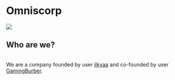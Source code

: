 # Omniscorp
![](https://lh3.googleusercontent.com/mB-MARTXzzymiQOkZmSAMcK-YeizrvPr8nKMcwxPuo9ReSBONGldFDsxFjFehX2SEBRT5tdruwMzEtoVsFkzwN6gp2F-nSrkUP8DXO8a8rOlkPqQcTikii52HlaYvWXGhiVhsJ-w5BN90g18jbXUMITnJdY_QTKfdmu_5JoZK7Si6abYSv-h_yEGhmNX7GmNJ_PaYh0jns9re1HtPaPoZ2hzs8wcwHahs11Yodsmo92xjdDjp5x7wTNieveisTlzhXFJPK8lKv2NuMah1CxvCVXRvZbhLzjDA95whw6WgZ2f51g9gjRHK2mkiAeQG2xNmBOG0QZczLQQ0yVK4w7vcqe9f7C4ShQLlMBBgkFWLWrDOUn0lOHGREAXP8TMbJNQje1nrO0tVzAs3E5ECZqeo9beMKDnP3NTU2x8mL6205F3AiN8cMZg6-xwN4kq37j2e-d_J-w4987aqG-u0TThPHjxvpKcyO5QG_VOhtiDJEdJuq-2Nc-MCdHF0qzeoFnmay-jcpwUt17F1Q4oZYA-alOV32rTTRtU0x6h-xQlVeS9LZkKZh055oa00MM-4J2n9Pu9fUyF5hKS6hAkILwYCCXBP0j9MsBuB3y5wDbtoU8kd5_gWLntkdClnAaTBH-p9w_khLjdZ-M0wZIjdb9e0pGp2VyMKn0DudCBAXc200BXXMal1R2LBKoLNC43rGiRS4dl33SSbuRjLU3w8-thGb25dyZKbr36CGXZ0g1t_x0CNMIF1JN_hzxQHzsn4n5WYzdHR5dZFZ736qNk_ivve6YINt-ThFaYHyN9nCDP_VNbh4R-IjN85s8r1tbIWz3x3lf2KZy2kE9ucEnvqbLXfrjZYAcuazPfe8Xf9rxBIcRjdaSaWgB4m-_nWo9YRyGdMsFq-V4c4wy_D8FQ30wlI_X0_DWg4Xg8vioBIX-4orvCbq8Hzl8OWv32hhRCtJdzbjbzxFzTxGTeYXNM=s200-no?authuser=0)
## Who are we?
######
We are a company founded by user [ilkyaa](https://github.com/ilkyaa) and co-founded by user [GamingBurber](https://github.com/GamingBurber).
